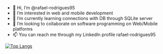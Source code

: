 - 👋 Hi, I’m @rafael-rodrigues95
- 👀 I’m interested in web and mobile development
- 🌱 I’m currently learning connections with DB through SQLite server
- 💞️ I’m looking to collaborate on software programming on Web/Mobile platforms
- 📫 You can reach me through my LinkedIn profile rafael-rodrigues95

<!---
rafael-rodrigues95/rafael-rodrigues95 is a ✨ special ✨ repository because its `README.md` (this file) appears on your GitHub profile.
You can click the Preview link to take a look at your changes.
--->
[![Top Langs](https://github-readme-stats.vercel.app/api/top-langs/?username=rafael-rodrigues95&layout=compact)](https://github.com/rafael-rodrigues95/github-readme-stats)

